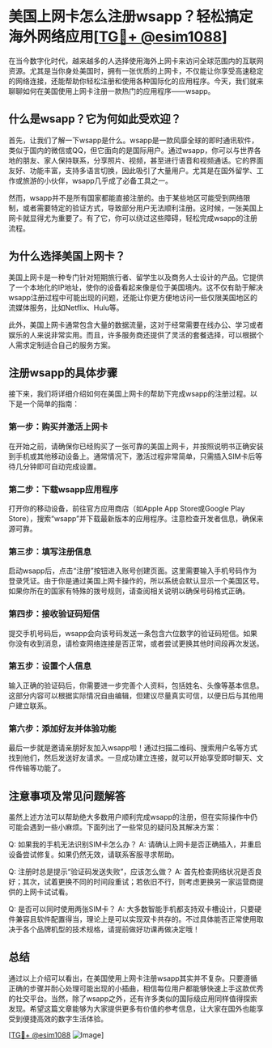 # 美国上网卡怎么注册wsapp？轻松搞定海外网络应用[[TG💪+ @esim1088](https://t.me/s/esim1088)]

在当今数字化时代，越来越多的人选择使用海外上网卡来访问全球范围内的互联网资源。尤其是当你身处美国时，拥有一张优质的上网卡，不仅能让你享受高速稳定的网络连接，还能帮助你轻松注册和使用各种国际化的应用程序。今天，我们就来聊聊如何在美国使用上网卡注册一款热门的应用程序——wsapp。

## 什么是wsapp？它为何如此受欢迎？

首先，让我们了解一下wsapp是什么。wsapp是一款风靡全球的即时通讯软件，类似于国内的微信或QQ，但它面向的是国际用户。通过wsapp，你可以与世界各地的朋友、家人保持联系，分享照片、视频，甚至进行语音和视频通话。它的界面友好、功能丰富，支持多语言切换，因此吸引了大量用户。尤其是在国外留学、工作或旅游的小伙伴，wsapp几乎成了必备工具之一。

然而，wsapp并不是所有国家都能直接注册的。由于某些地区可能受到网络限制，或者需要特定的验证方式，导致部分用户无法顺利注册。这时候，一张美国上网卡就显得尤为重要了。有了它，你可以绕过这些障碍，轻松完成wsapp的注册流程。

## 为什么选择美国上网卡？

美国上网卡是一种专门针对短期旅行者、留学生以及商务人士设计的产品。它提供了一个本地化的IP地址，使你的设备看起来像是位于美国境内。这不仅有助于解决wsapp注册过程中可能出现的问题，还能让你更方便地访问一些仅限美国地区的流媒体服务，比如Netflix、Hulu等。

此外，美国上网卡通常包含大量的数据流量，这对于经常需要在线办公、学习或者娱乐的人来说非常实用。而且，许多服务商还提供了灵活的套餐选择，可以根据个人需求定制适合自己的服务方案。

## 注册wsapp的具体步骤

接下来，我们将详细介绍如何在美国上网卡的帮助下完成wsapp的注册过程。以下是一个简单的指南：

### 第一步：购买并激活上网卡

在开始之前，请确保你已经购买了一张可靠的美国上网卡，并按照说明书正确安装到手机或其他移动设备上。通常情况下，激活过程非常简单，只需插入SIM卡后等待几分钟即可自动完成设置。

### 第二步：下载wsapp应用程序

打开你的移动设备，前往官方应用商店（如Apple App Store或Google Play Store），搜索“wsapp”并下载最新版本的应用程序。注意检查开发者信息，确保来源可靠。

### 第三步：填写注册信息

启动wsapp后，点击“注册”按钮进入账号创建页面。这里需要输入手机号码作为登录凭证。由于你是通过美国上网卡操作的，所以系统会默认显示一个美国区号。如果你所在的国家有特殊的拨号规则，请查阅相关说明以确保号码格式正确。

### 第四步：接收验证码短信

提交手机号码后，wsapp会向该号码发送一条包含六位数字的验证码短信。如果你没有收到消息，请检查网络连接是否正常，或者尝试更换其他时间段再次发送。

### 第五步：设置个人信息

输入正确的验证码后，你需要进一步完善个人资料，包括姓名、头像等基本信息。这部分内容可以根据实际情况自由编辑，但建议尽量真实可信，以便日后与其他用户建立联系。

### 第六步：添加好友并体验功能

最后一步就是邀请亲朋好友加入wsapp啦！通过扫描二维码、搜索用户名等方式找到他们，然后发送好友请求。一旦成功建立连接，就可以开始享受即时聊天、文件传输等功能了。

## 注意事项及常见问题解答

虽然上述方法可以帮助绝大多数用户顺利完成wsapp的注册，但在实际操作中仍可能会遇到一些小麻烦。下面列出了一些常见的疑问及其解决方案：

Q: 如果我的手机无法识别SIM卡怎么办？
A: 请确认上网卡是否正确插入，并重启设备尝试修复。如果仍然无效，请联系客服寻求帮助。

Q: 注册时总是提示“验证码发送失败”，应该怎么做？
A: 首先检查网络状况是否良好；其次，试着更换不同的时间段重试；若依旧不行，则考虑更换另一家运营商提供的上网卡试试看。

Q: 是否可以同时使用两张SIM卡？
A: 大多数智能手机都支持双卡槽设计，只要硬件兼容且软件配置得当，理论上是可以实现双卡共存的。不过具体能否正常使用取决于各个品牌机型的技术规格，请提前做好功课再做决定哦！

## 总结

通过以上介绍可以看出，在美国使用上网卡注册wsapp其实并不复杂。只要遵循正确的步骤并耐心处理可能出现的小插曲，相信每位用户都能够快速上手这款优秀的社交平台。当然，除了wsapp之外，还有许多类似的国际级应用同样值得探索发现。希望这篇文章能够为大家提供更多有价值的参考信息，让大家在国外也能享受到便捷高效的数字生活体验。

[[TG💪+ @esim1088](https://t.me/s/esim1088) ![Image](https://i.postimg.cc/4NQfJmqS/Snipaste-2025-05-13-00-14-12.png)]